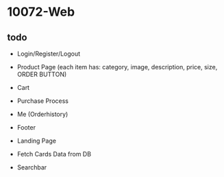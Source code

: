# 10072-Web

## todo

- Login/Register/Logout

- Product Page (each item has: category, image, description, price, size, ORDER BUTTON)

- Cart

- Purchase Process

- Me (Orderhistory)

- Footer

- Landing Page

- Fetch Cards Data from DB

- Searchbar
